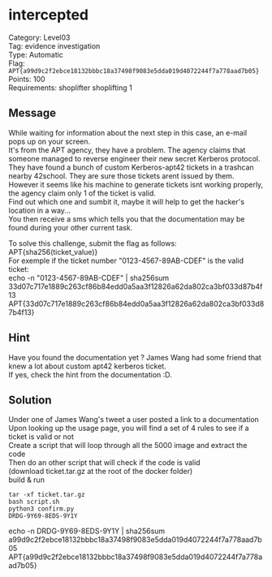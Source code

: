 # intercepted

Category: Level03  
Tag: evidence investigation  
Type: Automatic  
Flag: `APT{a99d9c2f2ebce18132bbbc18a37498f9083e5dda019d4072244f7a778aad7b05}`  
Points: 100  
Requirements: shoplifter shoplifting 1  

## Message
While waiting for information about the next step in this case, an e-mail pops up on your screen.  
It's from the APT agency, they have a problem. The agency claims that someone managed to reverse engineer their new secret Kerberos protocol.  
They have found a bunch of custom Kerberos-apt42 tickets in a trashcan nearby 42school. They are sure those tickets arent issued by them.  
However it seems like his machine to generate tickets isnt working properly, the agency claim only 1 of the ticket is valid.  
Find out which one and sumbit it, maybe it will help to get the hacker's location in a way...  
You then receive a sms which tells you that the documentation may be found during your other current task.  

To solve this challenge, submit the flag as follows: APT{sha256(ticket_value)}  
For exemple if the ticket number "0123-4567-89AB-CDEF" is the valid ticket:  
echo -n "0123-4567-89AB-CDEF" | sha256sum  
33d07c717e1889c263cf86b84edd0a5aa3f12826a62da802ca3bf033d87b4f13  
APT{33d07c717e1889c263cf86b84edd0a5aa3f12826a62da802ca3bf033d87b4f13}  

## Hint
Have you found the documentation yet ? James Wang had some friend that knew a lot about custom apt42 kerberos ticket.  
If yes, check the hint from the documentation :D.  

## Solution
Under one of James Wang's tweet a user posted a link to a documentation  
Upon looking up the usage page, you will find a set of 4 rules to see if a ticket is valid or not  
Create a script that will loop through all the 5000 image and extract the code  
Then do an other script that will check if the code is valid  
(download ticket.tar.gz at the root of the docker folder)  
build & run  
```
tar -xf ticket.tar.gz
bash script.sh
python3 confirm.py
DRDG-9Y69-8EDS-9Y1Y
```
echo -n DRDG-9Y69-8EDS-9Y1Y | sha256sum  
a99d9c2f2ebce18132bbbc18a37498f9083e5dda019d4072244f7a778aad7b05  
APT{a99d9c2f2ebce18132bbbc18a37498f9083e5dda019d4072244f7a778aad7b05}  
